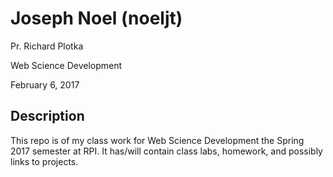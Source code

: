 # Joseph Noel (noeljt)

Pr. Richard Plotka

Web Science Development

February 6, 2017

## Description

This repo is of my class work for Web Science Development the Spring 2017 semester at RPI.
It has/will contain class labs, homework, and possibly links to projects.